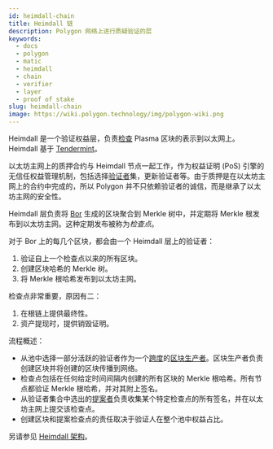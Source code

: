 ```yaml
---
id: heimdall-chain
title: Heimdall 链
description: Polygon 网络上进行质疑验证的层
keywords:
  - docs
  - polygon
  - matic
  - heimdall
  - chain
  - verifier
  - layer
  - proof of stake
slug: heimdall-chain
image: https://wiki.polygon.technology/img/polygon-wiki.png
---
```


Heimdall 是一个验证权益层，负责[检查](/docs/maintain/glossary.md#checkpoint-transaction) Plasma 区块的表示到以太网上。Heimdall 基于 [Tendermint](https://tendermint.com/)。

以太坊主网上的质押合约与 Heimdall 节点一起工作，作为权益证明 (PoS) 引擎的无信任权益管理机制，包括选择[验证者](/docs/maintain/glossary.md#validator)集，更新验证者等。由于质押是在以太坊主网上的合约中完成的，所以 Polygon 并不只依赖验证者的诚信，而是继承了以太坊主网的安全性。

Heimdall 层负责将 [Bor](/docs/maintain/glossary.md#bor) 生成的区块聚合到 Merkle 树中，并定期将 Merkle 根发布到以太坊主网。这种定期发布被称为*检查点*。

对于 Bor 上的每几个区块，都会由一个 Heimdall 层上的验证者：

1. 验证自上一个检查点以来的所有区块。
2. 创建区块哈希的 Merkle 树。
3. 将 Merkle 根哈希发布到以太坊主网。

检查点非常重要，原因有二：

1. 在根链上提供最终性。
2. 资产提现时，提供销毁证明。

流程概述：

* 从池中选择一部分活跃的验证者作为一个[跨度](/docs/maintain/glossary.md#block-producer)的[区块生产者](/docs/maintain/glossary.md#span)。区块生产者负责创建区块并将创建的区块传播到网络。
* 检查点包括在任何给定时间间隔内创建的所有区块的 Merkle 根哈希。所有节点都验证 Merkle 根哈希，并对其附上签名。
* 从验证者集合中选出的[提案者](/docs/maintain/glossary.md#proposer)负责收集某个特定检查点的所有签名，并在以太坊主网上提交该检查点。
* 创建区块和提案检查点的责任取决于验证人在整个池中权益占比。

另请参见 [Heimdall 架构](/docs/pos/heimdall/overview)。
